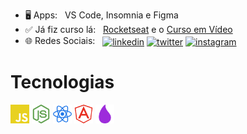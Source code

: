 - 🖥️ Apps: &nbsp; VS Code, Insomnia e Figma
- ✅ Já fiz curso lá: &nbsp; [Rocketseat](https://rocketseat.com.br/) e o [Curso em Vídeo](https://www.cursoemvideo.com/)
- 🌐 Redes Sociais: &nbsp; <a target="_blank" rel="noreferrer" href="https://www.linkedin.com/in/miguel-coruj"><img width="25" align='center' src="https://simpleicons.org/icons/linkedin.svg" alt="linkedin"/></a> <a target="_blank" rel="noreferrer" href="https://www.twitter.com/miguel-coruj"><img width="25" align='center' src="https://simpleicons.org/icons/twitter.svg" alt="twitter"/></a> <a target="_blank" rel="noreferrer" href="https://www.instagram.com/miguel_coruj"><img width="25" align='center' src="https://simpleicons.org/icons/instagram.svg" alt="instagram"/></a>

# Tecnologias

<code><img height="30" src="/img/js.svg"></code>
<code><img height="30" src="/img/node.svg"></code>
<code><img height="30" src="/img/react.svg"></code>
<code><img height="30" src="/img/angular.svg"></code>
<code><img height="30" src="/img/elixir.svg"></code>
